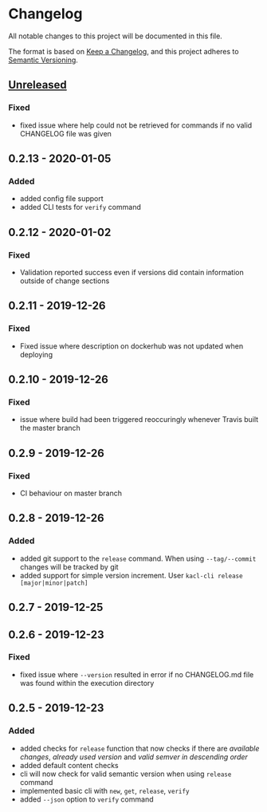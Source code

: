 # Changelog
All notable changes to this project will be documented in this file.

The format is based on [Keep a Changelog](https://keepachangelog.com/en/1.0.0/), and this project adheres to [Semantic Versioning](https://semver.org/spec/v2.0.0.html).

## [Unreleased]
### Fixed
- fixed issue where help could not be retrieved for commands if no valid CHANGELOG file was given

## 0.2.13 - 2020-01-05
### Added
- added config file support
- added CLI tests for `verify` command

## 0.2.12 - 2020-01-02
### Fixed
- Validation reported success even if versions did contain information outside of change sections

## 0.2.11 - 2019-12-26
### Fixed
- Fixed issue where description on dockerhub was not updated when deploying

## 0.2.10 - 2019-12-26
### Fixed
- issue where build had been triggered reoccuringly whenever Travis built the master branch

## 0.2.9 - 2019-12-26
### Fixed
- CI behaviour on master branch

## 0.2.8 - 2019-12-26
### Added
- added git support to the `release` command. When using `--tag/--commit` changes will be tracked by git
- added support for simple version increment. User `kacl-cli release [major|minor|patch]`

## 0.2.7 - 2019-12-25

## 0.2.6 - 2019-12-23
### Fixed
- fixed issue where `--version` resulted in error if no CHANGELOG.md file was found within the execution directory

## 0.2.5 - 2019-12-23
### Added
- added checks for `release` function that now checks if there are *available changes*, *already used version* and *valid semver in descending order*
- added default content checks
- cli will now check for valid semantic version when using `release` command
- implemented basic cli with `new`, `get`, `release`, `verify`
- added `--json` option to `verify` command

[Unreleased]: https://github.com/mschmieder/python-kacl/compare/v1.0.0...HEAD